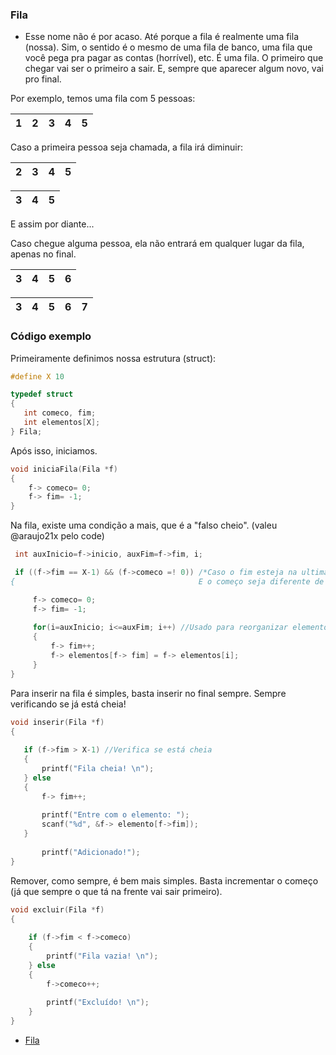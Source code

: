 ### Fila

- Esse nome não é por acaso. Até porque a fila é realmente uma fila (nossa). Sim, o sentido é o mesmo de uma fila de banco, uma fila que você
pega pra pagar as contas (horrível), etc. É uma fila. O primeiro que chegar vai ser o primeiro a sair. E, sempre que aparecer algum novo, vai pro final.


Por exemplo, temos uma fila com 5 pessoas:

1 | 2 | 3 | 4 | 5
--- | --- | --- | --- | ---

Caso a primeira pessoa seja chamada, a fila irá diminuir:

 2 | 3 | 4 | 5
 --- | --- | --- | ---
 
 3 | 4 | 5
 --- | --- | ---
 
 E assim por diante...
 
 Caso chegue alguma pessoa, ela não entrará em qualquer lugar da fila, apenas no final.
 
  3 | 4 | 5 | 6
 --- | --- | --- | ---
 
  3 | 4 | 5 | 6 | 7
 --- | --- | --- | --- | ---
 
 ### Código exemplo
 
 Primeiramente definimos nossa estrutura (struct):
 
 ```C
 #define X 10
 
 typedef struct
{
    int comeco, fim;
    int elementos[X];
} Fila;
```

Após isso, iniciamos.

```C
void iniciaFila(Fila *f)
{	
    f-> comeco= 0;
    f-> fim= -1;
}
```
Na fila, existe uma condição a mais, que é a "falso cheio". (valeu @araujo21x pelo code)

```C
 int auxInicio=f->inicio, auxFim=f->fim, i;

 if ((f->fim == X-1) && (f->comeco =! 0)) /*Caso o fim esteja na ultima posição (X-1 pois o vetor vai de 0 a 9, ou seja, 10 posições)
{                                         E o começo seja diferente de 0 */

     f-> comeco= 0;
     f-> fim= -1;
    
     for(i=auxInicio; i<=auxFim; i++) //Usado para reorganizar elementos
     {
         f-> fim++;
         f-> elementos[f-> fim] = f-> elementos[i];
     }
}
```
Para inserir na fila é simples, basta inserir no final sempre. Sempre verificando se já está cheia!

```C
void inserir(Fila *f)
{
	
   if (f->fim > X-1) //Verifica se está cheia
   {
       printf("Fila cheia! \n");
   } else
   {
       f-> fim++;
		
       printf("Entre com o elemento: ");
       scanf("%d", &f-> elemento[f->fim]);		
   }
	
       printf("Adicionado!");
}
```
Remover, como sempre, é bem mais simples. Basta incrementar o começo (já que sempre o que tá na frente vai sair primeiro).

```C
void excluir(Fila *f)
{
	
	if (f->fim < f->comeco)
	{
	    printf("Fila vazia! \n");
	} else
	{
	    f->comeco++;
		
	    printf("Excluído! \n");
	}
}
```


- [Fila](https://github.com/ranielcsar/Algoritmos-em-C/blob/master/Estrutura%20de%20Dados/Fila/Fila.c "Código fonte")
